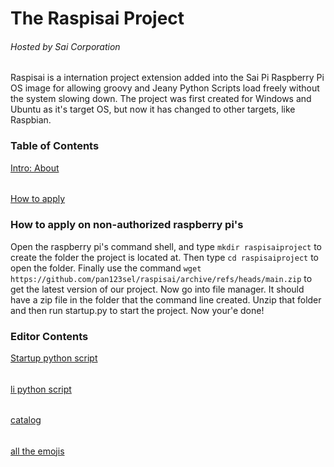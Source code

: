 # The Raspisai Project
###### Hosted by Sai Corporation
Raspisai is a internation project extension added into the Sai Pi Raspberry Pi OS image for allowing groovy and Jeany Python Scripts load freely without the system slowing down. The project was first created for Windows and Ubuntu as it's target OS, but now it has changed to other targets, like Raspbian.
### Table of Contents
[Intro: About](https://github.com/pan123sel/raspisai#the-raspisai-project)
###### 
[How to apply](https://github.com/pan123sel/raspisai#how-to-apply-on-non-authorized-raspberry-pis)
### How to apply on non-authorized raspberry pi's
Open the raspberry pi's command shell, and type `mkdir raspisaiproject` to create the folder the project is located at. Then type `cd raspisaiproject` to open the folder. Finally use the command `wget https://github.com/pan123sel/raspisai/archive/refs/heads/main.zip` to get the latest version of our project. Now go into file manager. It should have a zip file in the folder that the command line created. Unzip that folder and then run startup.py to start the project. Now your'e done!
### Editor Contents
[Startup python script](https://github.com/pan123sel/raspisai/blob/main/startup.py)
######
[li python script](https://github.com/pan123sel/raspisai/blob/main/li.py)
######
[catalog](https://github.com/pan123sel/raspisai/sixescatalog)
######
[all the emojis](https://github.com/pan123sel/raspisai/blob/main/sixescatalog/emojirecord)
